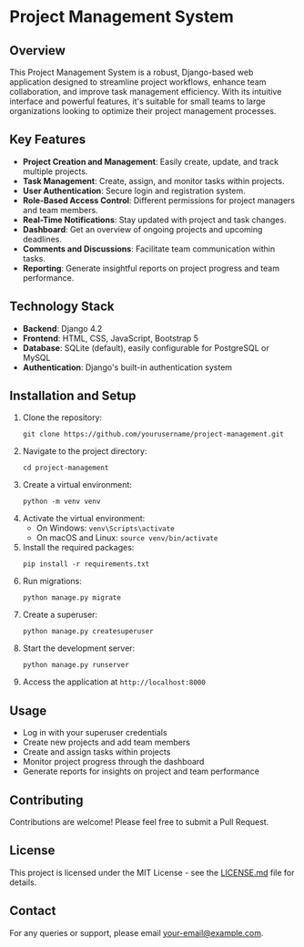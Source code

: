 # Project Management System

## Overview
This Project Management System is a robust, Django-based web application designed to streamline project workflows, enhance team collaboration, and improve task management efficiency. With its intuitive interface and powerful features, it's suitable for small teams to large organizations looking to optimize their project management processes.

## Key Features
- **Project Creation and Management**: Easily create, update, and track multiple projects.
- **Task Management**: Create, assign, and monitor tasks within projects.
- **User Authentication**: Secure login and registration system.
- **Role-Based Access Control**: Different permissions for project managers and team members.
- **Real-Time Notifications**: Stay updated with project and task changes.
- **Dashboard**: Get an overview of ongoing projects and upcoming deadlines.
- **Comments and Discussions**: Facilitate team communication within tasks.
- **Reporting**: Generate insightful reports on project progress and team performance.

## Technology Stack
- **Backend**: Django 4.2
- **Frontend**: HTML, CSS, JavaScript, Bootstrap 5
- **Database**: SQLite (default), easily configurable for PostgreSQL or MySQL
- **Authentication**: Django's built-in authentication system

## Installation and Setup
1. Clone the repository:
   ```
   git clone https://github.com/yourusername/project-management.git
   ```
2. Navigate to the project directory:
   ```
   cd project-management
   ```
3. Create a virtual environment:
   ```
   python -m venv venv
   ```
4. Activate the virtual environment:
   - On Windows: `venv\Scripts\activate`
   - On macOS and Linux: `source venv/bin/activate`
5. Install the required packages:
   ```
   pip install -r requirements.txt
   ```
6. Run migrations:
   ```
   python manage.py migrate
   ```
7. Create a superuser:
   ```
   python manage.py createsuperuser
   ```
8. Start the development server:
   ```
   python manage.py runserver
   ```
9. Access the application at `http://localhost:8000`

## Usage
- Log in with your superuser credentials
- Create new projects and add team members
- Create and assign tasks within projects
- Monitor project progress through the dashboard
- Generate reports for insights on project and team performance

## Contributing
Contributions are welcome! Please feel free to submit a Pull Request.

## License
This project is licensed under the MIT License - see the [LICENSE.md](LICENSE.md) file for details.

## Contact
For any queries or support, please email [your-email@example.com](mailto:your-email@example.com).
